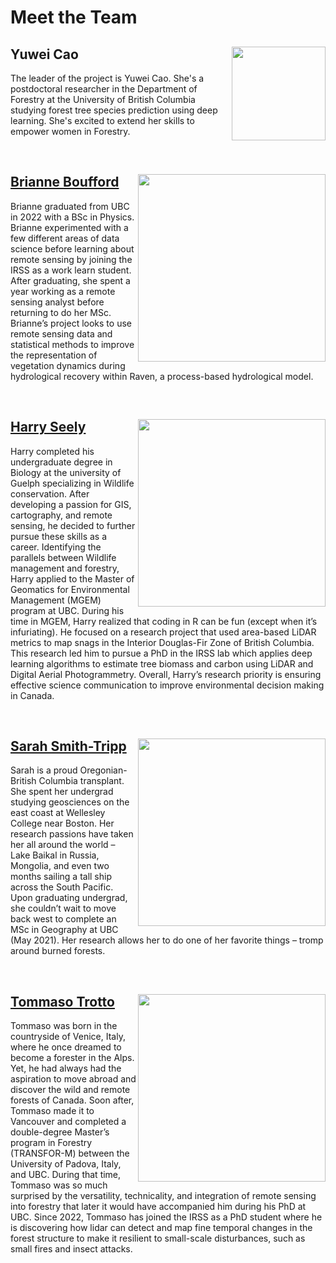 # Meet the Team

## Yuwei Cao <img src="https://irsslab.forestry.ubc.ca/files/2024/06/pic_portrait-200x300.jpg" width="150" align="right"/>
The leader of the project is Yuwei Cao. She's a postdoctoral researcher in the Department of Forestry at the University of British Columbia studying forest tree species prediction using deep learning. She's excited to extend her skills to empower women in Forestry.

<BR CLEAR=ALL>

## [Brianne Boufford](blbouf@student.ubc.ca) <img src="https://irsslab.forestry.ubc.ca/files/2024/11/Brianne_B-300x249.png" width="300" align="right"/>
Brianne graduated from UBC in 2022 with a BSc in Physics. Brianne experimented with a few different areas of data science before learning about remote sensing by joining the IRSS as a work learn student. After graduating, she spent a year working as a remote sensing analyst before returning to do her MSc. Brianne’s project looks to use remote sensing data and statistical methods to improve the representation of vegetation dynamics during hydrological recovery within Raven, a process-based hydrological model.

<BR CLEAR=ALL>

## [Harry Seely](https://github.com/harryseely) <img src="https://irsslab.forestry.ubc.ca/files/2023/04/Harry-Seely-02-23-300x200.jpg" width="300" align="right"/>
Harry completed his undergraduate degree in Biology at the university of Guelph specializing in Wildlife conservation. After developing a passion for GIS, cartography, and remote sensing, he decided to further pursue these skills as a career. Identifying the parallels between Wildlife management and forestry, Harry applied to the Master of Geomatics for Environmental Management (MGEM) program at UBC. During his time in MGEM, Harry realized that coding in R can be fun (except when it’s infuriating). He focused on a research project that used area-based LiDAR metrics to map snags in the Interior Douglas-Fir Zone of British Columbia. This research led him to pursue a PhD in the IRSS lab which applies deep learning algorithms to estimate tree biomass and carbon using LiDAR and Digital Aerial Photogrammetry. Overall, Harry’s research priority is ensuring effective science communication to improve environmental decision making in Canada.

<BR CLEAR=ALL>

## [Sarah Smith-Tripp](sarahsmithtripp.github.io) <img src="https://irsslab.forestry.ubc.ca/files/2023/04/Sarah-Smith-Tripp-04-23-2-300x200.jpg" width="300" align="right"/>
Sarah is a proud Oregonian-British Columbia transplant. She spent her undergrad studying geosciences on the east coast at Wellesley College near Boston. Her research passions have taken her all around the world – Lake Baikal in Russia, Mongolia, and even two months sailing a tall ship across the South Pacific. Upon graduating undergrad, she couldn’t wait to move back west to complete an MSc in Geography at UBC (May 2021). Her research allows her to do one of her favorite things – tromp around burned forests.

<BR CLEAR=ALL>

## [Tommaso Trotto](https://github.com/ttrotto) <img src="https://irsslab.forestry.ubc.ca/files/2022/01/Tommaso-Trotto-278x300.jpg" width="300" align="right"/>
Tommaso was born in the countryside of Venice, Italy, where he once dreamed to become a forester in the Alps. Yet, he had always had the aspiration to move abroad and discover the wild and remote forests of Canada. Soon after, Tommaso made it to Vancouver and completed a double-degree Master’s program in Forestry (TRANSFOR-M) between the University of Padova, Italy, and UBC. During that time, Tommaso was so much surprised by the versatility, technicality, and integration of remote sensing into forestry that later it would have accompanied him during his PhD at UBC. Since 2022, Tommaso has joined the IRSS as a PhD student where he is discovering how lidar can detect and map fine temporal changes in the forest structure to make it resilient to small-scale disturbances, such as small fires and insect attacks.

<BR CLEAR=ALL>

